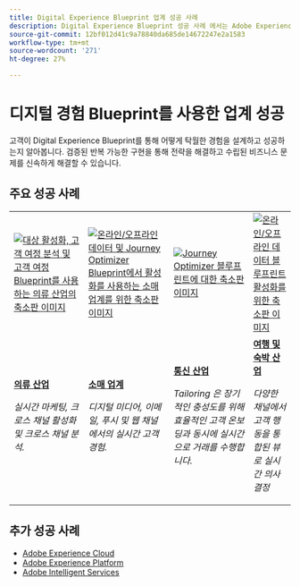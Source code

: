 ```yaml
---
title: Digital Experience Blueprint 업계 성공 사례
description: Digital Experience Blueprint 성공 사례 에서는 Adobe Experience Platform에서 제공하는 Adobe Experience Cloud 애플리케이션을 사용하여 다양한 업계에서 비즈니스 가치를 실현하고 있는 방법을 소개합니다.
source-git-commit: 12bf012d41c9a78840da685de14672247e2a1583
workflow-type: tm+mt
source-wordcount: '271'
ht-degree: 27%

---
```



# 디지털 경험 Blueprint를 사용한 업계 성공

고객이 Digital Experience Blueprint를 통해 어떻게 탁월한 경험을 설계하고 성공하는지 알아봅니다. 검증된 반복 가능한 구현을 통해 전략을 해결하고 수립된 비즈니스 문제를 신속하게 해결할 수 있습니다.

## 주요 성공 사례

<table style="table-layout:fixed">
<tr>
  <td>
    <a href="https://experienceleague.adobe.com/docs/blueprints-learn/architecture/audience-activation/platform-and-applications.html?lang=ko"><img alt="대상 활성화, 고객 여정 분석 및 고객 여정 Blueprint를 사용하는 의류 산업의 축소판 이미지" src="https://experienceleague.adobe.com/docs/blueprints-learn/assets/aep+apps_vertical.svg?lang=en"/></a>
    </td>
  <td>
    <a href="https://experienceleague.adobe.com/docs/blueprints-learn/architecture/customer-journeys/journey-optimizer.html?lang=ko"><img alt="온라인/오프라인 데이터 및 Journey Optimizer Blueprint에서 활성화를 사용하는 소매 업계를 위한 축소판 이미지" src="https://experienceleague.adobe.com/docs/blueprints-learn/assets/aep+apps_vertical.svg?lang=en"/></a>

</td>
  <td>
    <a href="https://experienceleague.adobe.com/docs/blueprints-learn/architecture/customer-journeys/journey-optimizer.html?lang=en"><img alt="Journey Optimizer 블루프린트에 대한 축소판 이미지" src="https://experienceleague.adobe.com/docs/blueprints-learn/assets/journey-optimizer.png?lang=en" /></a>
  </td>
  <td>
    <a href="https://experienceleague.adobe.com/docs/blueprints-learn/architecture/audience-activation/online-offline.html?lang=ko"><img alt="온라인/오프라인 데이터 블루프린트 활성화를 위한 축소판 이미지" src="https://experienceleague.adobe.com/docs/blueprints-learn/assets/online_offline_activation.svg" /></a>
  </td>
</tr>
<tr>
  <td>
    <div><a href="https://experienceleague.adobe.com/docs/blueprints-learn/architecture/audience-activation/platform-and-applications.html?lang=en"><strong>의류 산업</strong></a></div>
    <p><em>실시간 마케팅, 크로스 채널 활성화 및 크로스 채널 분석.</em></p>
  </td>
  <td>
    <div><a href="https://experienceleague.adobe.com/docs/blueprints-learn/architecture/customer-journeys/journey-optimizer.html?lang=en"><strong>소매 업계</strong></a></div>
    <p><em>디지털 미디어, 이메일, 푸시 및 웹 채널에서의 실시간 고객 경험.</em></p>
  </td>
  <td>
    <div><a href="https://experienceleague.adobe.com/docs/blueprints-learn/architecture/customer-journeys/journey-optimizer.html?lang=en"><strong>통신 산업</strong></a></div>
    <p><em>Tailoring 은 장기적인 충성도를 위해 효율적인 고객 온보딩과 동시에 실시간으로 거래를 수행합니다.</em></p>
  </td>
  <td>
    <div><a href="https://experienceleague.adobe.com/docs/blueprints-learn/architecture/audience-activation/online-offline.html?lang=en"><strong>여행 및 숙박 산업</strong></a></div>
    <p><em>다양한 채널에서 고객 행동을 통합된 뷰로 실시간 의사 결정</em></p>
  </td>
</tr>
</table>

## 추가 성공 사례

* <a href="https://business.adobe.com/customer-success-stories/index.html?Products+%26+Services=Experience">Adobe Experience Cloud</a>
* <a href="https://business.adobe.com/customer-success-stories/index.html?Products+%26+Services=Experience+Platform">Adobe Experience Platform</a>
* <a href="https://business.adobe.com/customer-success-stories/index.html?Products+%26+Services=Intelligent+Services">Adobe Intelligent Services</a>


